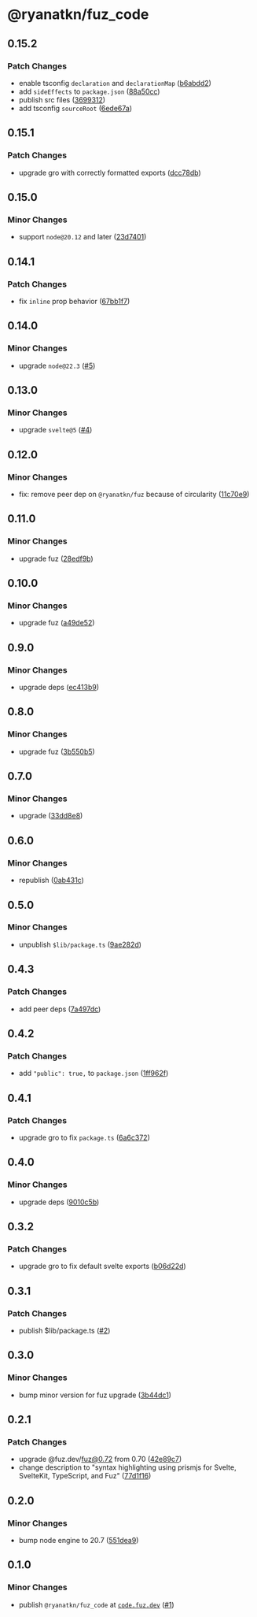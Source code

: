 # @ryanatkn/fuz_code

## 0.15.2

### Patch Changes

- enable tsconfig `declaration` and `declarationMap` ([b6abdd2](https://github.com/ryanatkn/fuz_code/commit/b6abdd2))
- add `sideEffects` to `package.json` ([88a50cc](https://github.com/ryanatkn/fuz_code/commit/88a50cc))
- publish src files ([3699312](https://github.com/ryanatkn/fuz_code/commit/3699312))
- add tsconfig `sourceRoot` ([6ede67a](https://github.com/ryanatkn/fuz_code/commit/6ede67a))

## 0.15.1

### Patch Changes

- upgrade gro with correctly formatted exports ([dcc78db](https://github.com/ryanatkn/fuz_code/commit/dcc78db))

## 0.15.0

### Minor Changes

- support `node@20.12` and later ([23d7401](https://github.com/ryanatkn/fuz_code/commit/23d7401))

## 0.14.1

### Patch Changes

- fix `inline` prop behavior ([67bb1f7](https://github.com/ryanatkn/fuz_code/commit/67bb1f7))

## 0.14.0

### Minor Changes

- upgrade `node@22.3` ([#5](https://github.com/ryanatkn/fuz_code/pull/5))

## 0.13.0

### Minor Changes

- upgrade `svelte@5` ([#4](https://github.com/ryanatkn/fuz_code/pull/4))

## 0.12.0

### Minor Changes

- fix: remove peer dep on `@ryanatkn/fuz` because of circularity ([11c70e9](https://github.com/ryanatkn/fuz_code/commit/11c70e9))

## 0.11.0

### Minor Changes

- upgrade fuz ([28edf9b](https://github.com/ryanatkn/fuz_code/commit/28edf9b))

## 0.10.0

### Minor Changes

- upgrade fuz ([a49de52](https://github.com/ryanatkn/fuz_code/commit/a49de52))

## 0.9.0

### Minor Changes

- upgrade deps ([ec413b9](https://github.com/ryanatkn/fuz_code/commit/ec413b9))

## 0.8.0

### Minor Changes

- upgrade fuz ([3b550b5](https://github.com/ryanatkn/fuz_code/commit/3b550b5))

## 0.7.0

### Minor Changes

- upgrade ([33dd8e8](https://github.com/ryanatkn/fuz_code/commit/33dd8e8))

## 0.6.0

### Minor Changes

- republish ([0ab431c](https://github.com/ryanatkn/fuz_code/commit/0ab431c))

## 0.5.0

### Minor Changes

- unpublish `$lib/package.ts` ([9ae282d](https://github.com/ryanatkn/fuz_code/commit/9ae282d))

## 0.4.3

### Patch Changes

- add peer deps ([7a497dc](https://github.com/ryanatkn/fuz_code/commit/7a497dc))

## 0.4.2

### Patch Changes

- add `"public": true,` to `package.json` ([1ff962f](https://github.com/ryanatkn/fuz_code/commit/1ff962f))

## 0.4.1

### Patch Changes

- upgrade gro to fix `package.ts` ([6a6c372](https://github.com/ryanatkn/fuz_code/commit/6a6c372))

## 0.4.0

### Minor Changes

- upgrade deps ([9010c5b](https://github.com/ryanatkn/fuz_code/commit/9010c5b))

## 0.3.2

### Patch Changes

- upgrade gro to fix default svelte exports ([b06d22d](https://github.com/ryanatkn/fuz_code/commit/b06d22d))

## 0.3.1

### Patch Changes

- publish $lib/package.ts ([#2](https://github.com/ryanatkn/fuz_code/pull/2))

## 0.3.0

### Minor Changes

- bump minor version for fuz upgrade ([3b44dc1](https://github.com/ryanatkn/fuz_code/commit/3b44dc1))

## 0.2.1

### Patch Changes

- upgrade @fuz.dev/fuz@0.72 from 0.70 ([42e89c7](https://github.com/ryanatkn/fuz_code/commit/42e89c7))
- change description to "syntax highlighting using prismjs for Svelte, SvelteKit, TypeScript, and Fuz" ([77d1f16](https://github.com/ryanatkn/fuz_code/commit/77d1f16))

## 0.2.0

### Minor Changes

- bump node engine to 20.7 ([551dea9](https://github.com/ryanatkn/fuz_code/commit/551dea9))

## 0.1.0

### Minor Changes

- publish `@ryanatkn/fuz_code` at [`code.fuz.dev`](https://code.fuz.dev/) ([#1](https://github.com/ryanatkn/fuz_code/pull/1))
